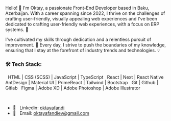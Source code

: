Hello! 👋 I'm Oktay, a passionate Front-End Developer based in Baku, Azerbaijan. With a career spanning since 2022, I thrive on the challenges of crafting user-friendly, visually appealing web experiences and I've been dedicated to crafting user-friendly web experiences, with a focus on ERP systems. 🚀

I've cultivated my skills through dedication and a relentless pursuit of improvement. 🎯
Every day, I strive to push the boundaries of my knowledge, ensuring that I stay at the forefront of industry trends and technologies. 💡
<br/>

<h3> 🛠️ Tech Stack: </h3>

&nbsp; HTML | CSS (SCSS) | JavaScript | TypeScript
&nbsp; React | Next | React Native
&nbsp; AntDesign | Material UI | PrimeReact | Tailwind | Bootstrap
&nbsp; Git | Github | Gitlab
&nbsp; Figma | Adobe XD | Adobe Photoshop | Adobe Illustrator

<br/>

- 💬 &nbsp; Linkedin: <a href="https://www.linkedin.com/in/oktayafandi/">oktayafandi</a>
- 📩 &nbsp; Email: <a href="mailto:oktayafandiev@gmail.com">oktayafandiev@gmail.com</a>
